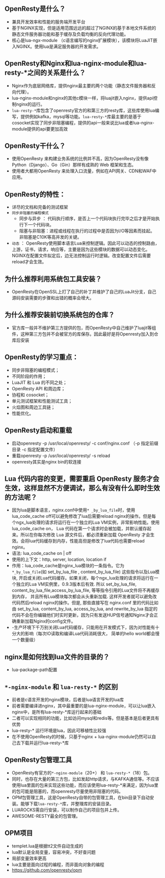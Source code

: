 ## OpenResty是什么？

- 兼具开发效率和性能的服务端开发平台
- 基于NGINX实现，但是适用范围远远的超过了NGINX的基于本地文件系统的静态文件服务器功能和基于缓存及负载均衡的反向代理功能。
- 核心是lua-ngx-module （c语言编写的nginx扩展模块），该模块将LuaJIT嵌入NGINX。使用lua是满足服务器的开发需求。

## OpenResty和Nginx和lua-nginx-module和lua-resty-*之间的关系是什么？
- Nginx作为底层网络库，提供nginx最主要的两个功能（静态文件服务器和反向代理）。
- lua-nginx-module和nginx的其他c模块一样，将luajit嵌入nginx，提供api控制nginx的运行。
- `lua-resty-*`库包含了openresty官方的和第三方的resty库，这些库使用lua编写，提供例如kafka，mysql等功能。`lua-resty-*`库最主要的是基于cosocket实现了同步非阻塞编程，提供的api一般来说比lua或者lua-nginx-module提供的api要更加高效

## OpenResty干什么？
- 使用OpenResty 来构建业务系统的比例并不高，因为OpenResty没有像 Python（Django）、Go（Gin）那样有成熟的 Web 框架和生态。
- 使用者大都用OpenResty 来处理入口流量，例如在API网关、CDN和WAF中应用。

## OpenResty的特性：
- 详尽的文档和完备的测试框架
- `同步非阻塞的编程模式 `
	- 同步与异步 ： 代码执行顺序，是否上一个代码块执行完毕之后才是开始执行下一个代码块。
	- 阻塞与非阻塞：进程或线程在执行的过程中是否因为I/O等因素而挂起。 非阻塞是C10K等高并发的关键。
- `动态` ： OpenResty使用脚本语言Lua来控制逻辑。因此可以动态的控制路由，上游，证书，请求，响应等，主要是因为这些模块的数据可以动态变化。NGINX在配置文件拟定后，边无法控制运行时逻辑。改变配置文件后需要reload才会生效。

## 为什么推荐利用系统包工具安装？
- OpenResty在OpenSSL上打了自己的补丁并维护了自己的LuaJit分支，自己源码安装需要的步骤和出错的概率会增大。


## 为什么推荐安装前切换系统包的仓库？
- 官方库一般并不维护第三方提供的包，而OpenResty中自己维护了luajit等组件，这种第三方包并不会被官方的库保存。因此最好是将Openresty加入到仓库后安装

## OpenResty的学习重点：
- 同步非阻塞的编程模式；
- 不同阶段的作用；
- LuaJIT 和 Lua 的不同之处；
- OpenResty API 和周边库；
- 协程和 cosocket；
- 单元测试框架和性能测试工具；
- 火焰图和周边工具链；
- 性能优化。

## OpenResty启动和重载
- 启动openresty -p /usr/local/openresty/  -c conf/nginx.conf  （-p 指定前缀目录 -c 指定配置文件）
- 重载openresty -p /usr/local/openresty/  -s reload
- openresty其实是nginx bin的软连接

## Lua 代码内容的变更，需要重启 OpenResty 服务才会生效，这样显然不方便调试，那么有没有什么即时生效的方法呢？
- 因为lua是脚本语言，nginx.conf中使用`* _by_lua_file`时，使用lua_code_cache off可以避免修改了lua后需要reload nginx的操作。但是每个ngx_lua处理的请求将运行在一个独立的Lua VM实例，非常影响性能。使用lua_code_cache on， Lua 代码在第一个请求时会被加载，并默认缓存起来。所以在你每次修改 Lua 源文件后，都必须重新加载 OpenResty 才会生效。会将lua代码缓存到内存，性能高但是修改了lua代码也需要reload nginx。
- 语法: lua_code_cache on | off
- 使用的上下文：http, server, location, location if
- 作用：lua_code_cache是nginx_lua模块的一条指令。它为 `*_by_lua_file`(如 set_by_lua_file , content_by_lua_file) 这些指令以及Lua模块, 开启或关闭Lua代码缓存。如果关闭，每个ngx_lua处理的请求将运行在一个独立的Lua VM实例里，0.9.3版本后有效. 所以 set_by_lua_file, content_by_lua_file,access_by_lua_file, 等等指令引用的Lua文件将不再缓存到内存， 并且所有Lua模块每次都会从头重新加载. 这样开发者就可以避免改代码然后reload nginx的操作。但是, 那些直接写在 nginx.conf 里的代码比如由 set_by_lua, content_by_lua, access_by_lua, and rewrite_by_lua 指定的代码不会在你编辑他们时实时更新，因为只有发送HUP信号通知Nginx才会正确重新加载Nginx的config文件。
- -生产环境下千万别关闭Lua代码缓存，只能用在开发模式下，因为对性能有十分大的影响（每次IO读取和编译Lua代码消耗很大， 简单的hello world都会慢一个数量级）

## nginx是如何找到lua文件的目录的？
- lua-package-path配置

## `*-nginx-module` 和 `lua-resty-*` 的区别
- 前者是c语言开发的nginx模块，后者是lua语言开发的lua库
- 前者需要编译进nginx，其中最重要的是lua-nginx-module，可以让lua嵌入nginx中，是所有lua-resty-*库运行起来的基础
- 二者可以实现相同的功能，比如访问mysql和redis等。但是基本是后者更具有优势
- lua-resty-* 运行环境是lua，因此可移植性比较强
- 在不使用OpenResty的时候，只基于nginx + lua-nginx-module仍然可以自己去下载并运行lua-resty-*库

## OpenResty包管理工具
- OpenResty有官方的`*-nginx-module`（20+） 和 `lua-resty-*`（18）包。
- 同时，也存在大量的第三方包，比如发起http请求，与KAFKA通信等。不应该使用lua里面的包来实现这些功能，而应该使用lua-resty-*来满足，因为lua里的包可能是阻塞的，而openresty尽量使用非阻塞的代码。
- OPM包管理工具，这是OpenResty自带的包管理工具，在bin目录下自动安装。能够下载`lua-resty-*`库，并整理库的安装目录。
- LUAROCKS需自行安装，可以制作自己的项目包并上传。
- AWESOME-RESTY最全的包管理。


## OPM项目
- templet.lua是根据tt2文件自动生成的
- lua默认是全局变量，容易冲突，不好查问题
- 局部变量效率更高
- lua主要是面向过程的编程，而非面向对象的编程
- https://github.com/openresty/opm